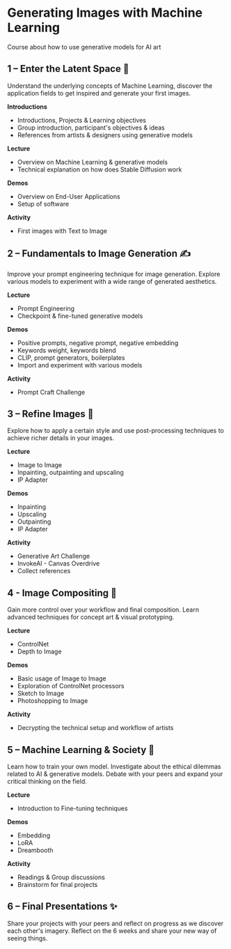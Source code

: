 # Generating Images with Machine Learning
Course about how to use generative models for AI art

## 1 – Enter the Latent Space 🚀
Understand the underlying concepts of Machine Learning, discover the application fields to get inspired and generate your first images.

**Introductions**

- Introductions, Projects & Learning objectives
- Group introduction, participant's objectives & ideas
- References from artists & designers using generative models

**Lecture**

- Overview on Machine Learning & generative models
- Technical explanation on how does Stable Diffusion work

**Demos**

- Overview on End-User Applications
- Setup of software

**Activity**

- First images with Text to Image

## 2 – Fundamentals to Image Generation ✍️
Improve your prompt engineering technique for image generation. Explore various models to experiment with a wide range of generated aesthetics.

**Lecture**

- Prompt Engineering
- Checkpoint & fine-tuned generative models

**Demos**

- Positive prompts, negative prompt, negative embedding
- Keywords weight, keywords blend
- CLIP, prompt generators, boilerplates
- Import and experiment with various models


**Activity**

- Prompt Craft Challenge

## 3 – Refine Images 🎨
Explore how to apply a certain style and use post-processing techniques to achieve richer details in your images.

**Lecture**

- Image to Image
- Inpainting, outpainting and upscaling
- IP Adapter

**Demos**

- Inpainting
- Upscaling
- Outpainting
- IP Adapter

**Activity**

- Generative Art Challenge
- InvokeAI - Canvas Overdrive
- Collect references

## 4 - Image Compositing 📐
Gain more control over your workflow and final composition. Learn advanced techniques for concept art & visual prototyping.

**Lecture**

- ControlNet
- Depth to Image

**Demos**

- Basic usage of Image to Image
- Exploration of ControlNet processors
- Sketch to Image
- Photoshopping to Image


**Activity**

- Decrypting the technical setup and workflow of artists

## 5 – Machine Learning & Society  💾
Learn how to train your own model. Investigate about the ethical dilemmas related to AI & generative models. Debate with your peers and expand your critical thinking on the field.

**Lecture**

- Introduction to Fine-tuning techniques

**Demos**

- Embedding
- LoRA
- Dreambooth


**Activity**

- Readings & Group discussions
- Brainstorm for final projects

## 6 – Final Presentations ✨
Share your projects with your peers and reflect on progress as we discover each other's imagery. Reflect on the 6 weeks and share your new way of seeing things.
